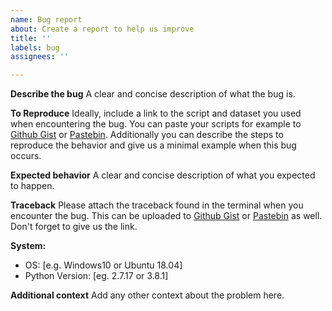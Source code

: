 ```yaml
---
name: Bug report
about: Create a report to help us improve
title: ''
labels: bug
assignees: ''

---
```


**Describe the bug**
A clear and concise description of what the bug is.

**To Reproduce**
Ideally, include a link to the script and dataset you used when encountering the bug. You can paste your scripts for example to [Github Gist](https://gist.github.com) or [Pastebin](https://pastebin.com).
Additionally you can describe the steps to reproduce the behavior and give us a minimal example when this bug occurs.

**Expected behavior**
A clear and concise description of what you expected to happen.

**Traceback**
Please attach the traceback found in the terminal when you encounter the bug. This can be uploaded to [Github Gist](https://gist.github.com) or [Pastebin](https://pastebin.com) as well. Don't forget to give us the link.

**System:**
 - OS: [e.g. Windows10 or Ubuntu 18.04]
 - Python Version: [eg. 2.7.17 or 3.8.1]

**Additional context**
Add any other context about the problem here.
